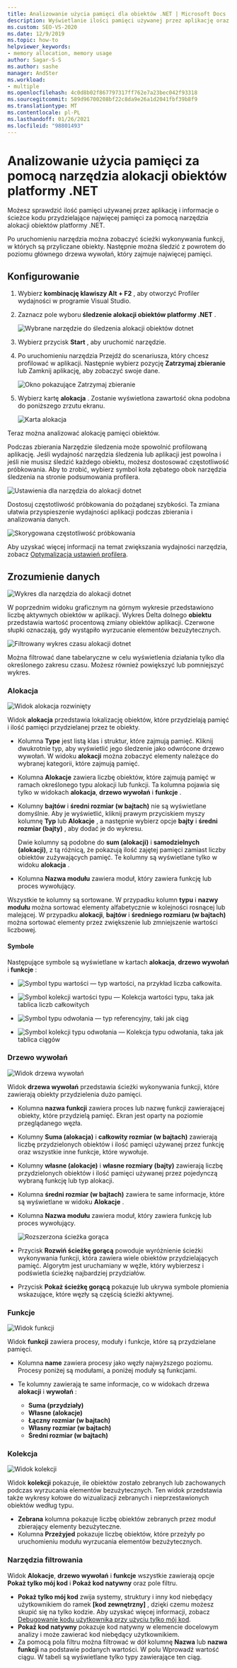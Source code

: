 ```yaml
---
title: Analizowanie użycia pamięci dla obiektów .NET | Microsoft Docs
description: Wyświetlanie ilości pamięci używanej przez aplikację oraz ścieżek kodu przydzielających najwięcej pamięci za pomocą narzędzia alokacji obiektów platformy .NET.
ms.custom: SEO-VS-2020
ms.date: 12/9/2019
ms.topic: how-to
helpviewer_keywords:
- memory allocation, memory usage
author: Sagar-S-S
ms.author: sashe
manager: AndSter
ms.workload:
- multiple
ms.openlocfilehash: 4c0d8b02f867797317ff762e7a23bec042f93318
ms.sourcegitcommit: 589d96700208bf22c8da9e26a1d2041fbf39b8f9
ms.translationtype: MT
ms.contentlocale: pl-PL
ms.lasthandoff: 01/26/2021
ms.locfileid: "98801493"
---
```

# <a name="analyze-memory-usage-by-using-the-net-object-allocation-tool"></a>Analizowanie użycia pamięci za pomocą narzędzia alokacji obiektów platformy .NET

Możesz sprawdzić ilość pamięci używanej przez aplikację i informacje o ścieżce kodu przydzielające najwięcej pamięci za pomocą narzędzia alokacji obiektów platformy .NET.

Po uruchomieniu narzędzia można zobaczyć ścieżki wykonywania funkcji, w których są przyliczane obiekty. Następnie można śledzić z powrotem do poziomu głównego drzewa wywołań, który zajmuje najwięcej pamięci.

## <a name="setup"></a>Konfigurowanie

1. Wybierz **kombinację klawiszy Alt + F2** , aby otworzyć Profiler wydajności w programie Visual Studio.

1. Zaznacz pole wyboru **śledzenie alokacji obiektów platformy .NET** .

   ![Wybrane narzędzie do śledzenia alokacji obiektów dotnet](../profiling/media/dotnetalloctoolselected.png "Wybrane narzędzie do śledzenia alokacji obiektów dotnet")

1. Wybierz przycisk **Start** , aby uruchomić narzędzie.

1. Po uruchomieniu narzędzia Przejdź do scenariusza, który chcesz profilować w aplikacji. Następnie wybierz pozycję **Zatrzymaj zbieranie** lub Zamknij aplikację, aby zobaczyć swoje dane.

   ![Okno pokazujące Zatrzymaj zbieranie](../profiling/media/stopcollectionlighttheme.png "Okno pokazujące Zatrzymaj zbieranie")

1. Wybierz kartę **alokacja** . Zostanie wyświetlona zawartość okna podobna do poniższego zrzutu ekranu.

   ![Karta alokacja](../profiling/media/allocationview.png "Karta alokacja")

Teraz można analizować alokację pamięci obiektów.

Podczas zbierania Narzędzie śledzenia może spowolnić profilowaną aplikację. Jeśli wydajność narzędzia śledzenia lub aplikacji jest powolna i jeśli nie musisz śledzić każdego obiektu, możesz dostosować częstotliwość próbkowania. Aby to zrobić, wybierz symbol koła zębatego obok narzędzia śledzenia na stronie podsumowania profilera.

![Ustawienia dla narzędzia do alokacji dotnet](../profiling/media/dotnetallocsettings.png "Ustawienia dla narzędzia do alokacji dotnet")

Dostosuj częstotliwość próbkowania do pożądanej szybkości. Ta zmiana ułatwia przyspieszenie wydajności aplikacji podczas zbierania i analizowania danych.

![Skorygowana częstotliwość próbkowania](../profiling/media/adjustedsamplingratedotnetalloctool.png "Skorygowana częstotliwość próbkowania")

Aby uzyskać więcej informacji na temat zwiększania wydajności narzędzia, zobacz [Optymalizacja ustawień profilera](../profiling/optimize-profiler-settings.md).

## <a name="understand-your-data"></a>Zrozumienie danych

![Wykres dla narzędzia do alokacji dotnet](../profiling/media/graphdotnetalloc.png "Wykres dla narzędzia do alokacji dotnet")

W poprzednim widoku graficznym na górnym wykresie przedstawiono liczbę aktywnych obiektów w aplikacji. Wykres Delta dolnego **obiektu** przedstawia wartość procentową zmiany obiektów aplikacji. Czerwone słupki oznaczają, gdy wystąpiło wyrzucanie elementów bezużytecznych.

![Filtrowany wykres czasu alokacji dotnet](../profiling/media/graphdotnetalloctimefiltered.png "Filtrowany wykres czasu alokacji dotnet")

Można filtrować dane tabelaryczne w celu wyświetlenia działania tylko dla określonego zakresu czasu. Możesz również powiększyć lub pomniejszyć wykres.

### <a name="allocation"></a>Alokacja

![Widok alokacja rozwinięty](../profiling/media/allocationexpandedlight.png "Widok alokacja rozwinięty")

Widok **alokacja** przedstawia lokalizację obiektów, które przydzielają pamięć i ilość pamięci przydzielanej przez te obiekty.

- Kolumna **Type** jest listą klas i struktur, które zajmują pamięć. Kliknij dwukrotnie typ, aby wyświetlić jego śledzenie jako odwrócone drzewo wywołań. W widoku **alokacji** można zobaczyć elementy należące do wybranej kategorii, które zajmują pamięć.

- Kolumna **Alokacje** zawiera liczbę obiektów, które zajmują pamięć w ramach określonego typu alokacji lub funkcji. Ta kolumna pojawia się tylko w widokach **alokacja**, **drzewo wywołań** i **funkcje** .

- Kolumny **bajtów** i **średni rozmiar (w bajtach)** nie są wyświetlane domyślnie. Aby je wyświetlić, kliknij prawym przyciskiem myszy kolumnę **Typ** lub **Alokacje** , a następnie wybierz opcje **bajty** i **średni rozmiar (bajty)** , aby dodać je do wykresu. 

   Dwie kolumny są podobne do **sum (alokacji)** i **samodzielnych (alokacji)**, z tą różnicą, że pokazują ilość zajętej pamięci zamiast liczby obiektów zużywających pamięć. Te kolumny są wyświetlane tylko w widoku **alokacja** .

- Kolumna **Nazwa modułu** zawiera moduł, który zawiera funkcję lub proces wywołujący.

Wszystkie te kolumny są sortowane. W przypadku kolumn **typu** i **nazwy modułu** można sortować elementy alfabetycznie w kolejności rosnącej lub malejącej. W przypadku **alokacji**, **bajtów** i **średniego rozmiaru (w bajtach)** można sortować elementy przez zwiększenie lub zmniejszenie wartości liczbowej.

#### <a name="symbols"></a>Symbole

Następujące symbole są wyświetlane w kartach **alokacja**, **drzewo wywołań** i **funkcje** :

- ![Symbol typu wartości](../profiling/media/valuetypeicon.png "Symbol typu wartości") — typ wartości, na przykład liczba całkowita.

- ![Symbol kolekcji wartości typu](../profiling/media/valuetypecollectionicon.png "Symbol kolekcji wartości typu") — Kolekcja wartości typu, taka jak tablica liczb całkowitych

- ![Symbol typu odwołania](../profiling/media/referencetypeicon.png "Symbol typu odwołania") — typ referencyjny, taki jak ciąg

- ![Symbol kolekcji typu odwołania](../profiling/media/referencetypecollectionicon.png "Symbol kolekcji typu odwołania") — Kolekcja typu odwołania, taka jak tablica ciągów

### <a name="call-tree"></a>Drzewo wywołań

![Widok drzewa wywołań](../profiling/media/calltreelight.png "Widok drzewa wywołań")

Widok **drzewa wywołań** przedstawia ścieżki wykonywania funkcji, które zawierają obiekty przydzielenia dużo pamięci.

- Kolumna **nazwa funkcji** zawiera proces lub nazwę funkcji zawierającej obiekty, które przydzielą pamięć. Ekran jest oparty na poziomie przeglądanego węzła.
- Kolumny **Suma (alokacja)** i **całkowity rozmiar (w bajtach)** zawierają liczbę przydzielonych obiektów i ilość pamięci używanej przez funkcję oraz wszystkie inne funkcje, które wywołuje.
- Kolumny **własne (alokacje)** i **własne rozmiary (bajty)** zawierają liczbę przydzielonych obiektów i ilość pamięci używanej przez pojedynczą wybraną funkcję lub typ alokacji.
- Kolumna **średni rozmiar (w bajtach)** zawiera te same informacje, które są wyświetlane w widoku **Alokacje** .
- Kolumna **Nazwa modułu** zawiera moduł, który zawiera funkcję lub proces wywołujący.

   ![Rozszerzona ścieżka gorąca](../profiling/media/hotpathlight.png "Rozszerzona ścieżka gorąca")

- Przycisk **Rozwiń ścieżkę gorącą** powoduje wyróżnienie ścieżki wykonywania funkcji, która zawiera wiele obiektów przydzielających pamięć. Algorytm jest uruchamiany w węźle, który wybierzesz i podświetla ścieżkę najbardziej przydziałów.
- Przycisk **Pokaż ścieżkę gorącą** pokazuje lub ukrywa symbole płomienia wskazujące, które węzły są częścią ścieżki aktywnej.

### <a name="functions"></a>Funkcje

![Widok funkcji](../profiling/media/functionslight.png "Widok funkcji")

Widok **funkcji** zawiera procesy, moduły i funkcje, które są przydzielane pamięci.

- Kolumna **name** zawiera procesy jako węzły najwyższego poziomu. Procesy poniżej są modułami, a poniżej moduły są funkcjami.
- Te kolumny zawierają te same informacje, co w widokach drzewa **alokacji** i **wywołań** :

  - **Suma (przydziały)**
  - **Własne (alokacje)**
  - **Łączny rozmiar (w bajtach)**
  - **Własny rozmiar (w bajtach)**
  - **Średni rozmiar (w bajtach)**

### <a name="collection"></a>Kolekcja

![Widok kolekcji](../profiling/media/collectionlight.png "Widok kolekcji")

Widok **kolekcji** pokazuje, ile obiektów zostało zebranych lub zachowanych podczas wyrzucania elementów bezużytecznych. Ten widok przedstawia także wykresy kołowe do wizualizacji zebranych i nieprzestawionych obiektów według typu.

- **Zebrana** kolumna pokazuje liczbę obiektów zebranych przez moduł zbierający elementy bezużyteczne.
- Kolumna **Przeżyjed** pokazuje liczbę obiektów, które przeżyły po uruchomieniu modułu wyrzucania elementów bezużytecznych.

### <a name="filtering-tools"></a>Narzędzia filtrowania

Widok **Alokacje**, **drzewo wywołań** i **funkcje** wszystkie zawierają opcje **Pokaż tylko mój kod** i **Pokaż kod natywny** oraz pole filtru.

- **Pokaż tylko mój kod** zwija systemy, struktury i inny kod niebędący użytkownikiem do ramek **[kod zewnętrzny]** , dzięki czemu możesz skupić się na tylko kodzie. Aby uzyskać więcej informacji, zobacz [Debugowanie kodu użytkownika przy użyciu tylko mój kod](../debugger/just-my-code.md).
- **Pokaż kod natywny** pokazuje kod natywny w elemencie docelowym analizy i może zawierać kod niebędący użytkownikiem.
- Za pomocą pola filtru można filtrować w dół kolumnę **Nazwa** lub **nazwa funkcji** na podstawie podanych wartości. W polu Wprowadź wartość ciągu. W tabeli są wyświetlane tylko typy zawierające ten ciąg.
